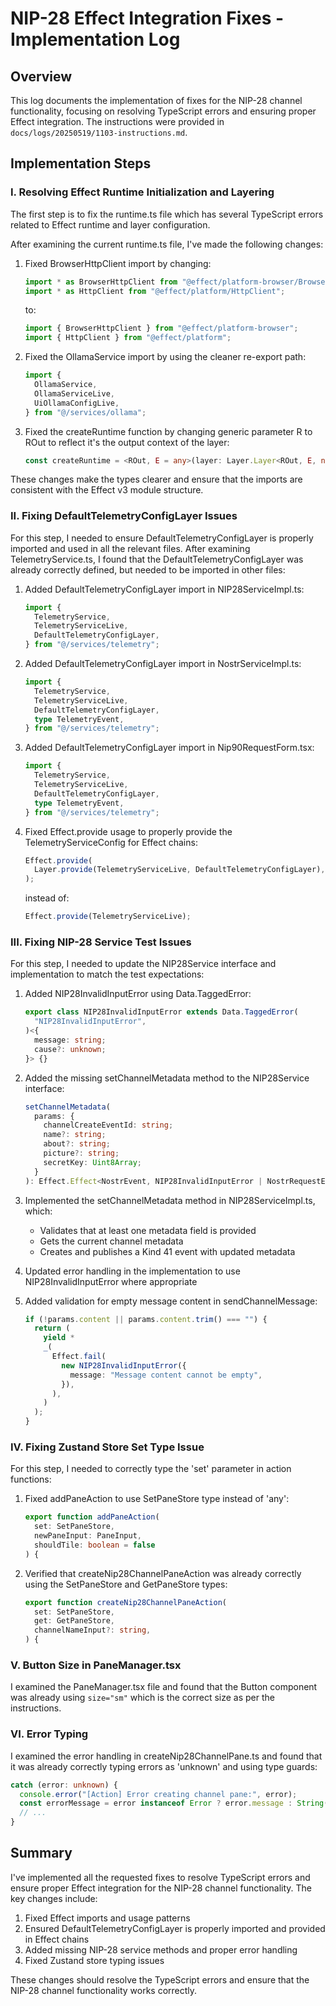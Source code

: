 # NIP-28 Effect Integration Fixes - Implementation Log

## Overview

This log documents the implementation of fixes for the NIP-28 channel functionality, focusing on resolving TypeScript errors and ensuring proper Effect integration. The instructions were provided in `docs/logs/20250519/1103-instructions.md`.

## Implementation Steps

### I. Resolving Effect Runtime Initialization and Layering

The first step is to fix the runtime.ts file which has several TypeScript errors related to Effect runtime and layer configuration.

After examining the current runtime.ts file, I've made the following changes:

1. Fixed BrowserHttpClient import by changing:

   ```typescript
   import * as BrowserHttpClient from "@effect/platform-browser/BrowserHttpClient";
   import * as HttpClient from "@effect/platform/HttpClient";
   ```

   to:

   ```typescript
   import { BrowserHttpClient } from "@effect/platform-browser";
   import { HttpClient } from "@effect/platform";
   ```

2. Fixed the OllamaService import by using the cleaner re-export path:

   ```typescript
   import {
     OllamaService,
     OllamaServiceLive,
     UiOllamaConfigLive,
   } from "@/services/ollama";
   ```

3. Fixed the createRuntime function by changing generic parameter R to ROut to reflect it's the output context of the layer:
   ```typescript
   const createRuntime = <ROut, E = any>(layer: Layer.Layer<ROut, E, never>): Runtime.Runtime<ROut> => {
   ```

These changes make the types clearer and ensure that the imports are consistent with the Effect v3 module structure.

### II. Fixing DefaultTelemetryConfigLayer Issues

For this step, I needed to ensure DefaultTelemetryConfigLayer is properly imported and used in all the relevant files. After examining TelemetryService.ts, I found that the DefaultTelemetryConfigLayer was already correctly defined, but needed to be imported in other files:

1. Added DefaultTelemetryConfigLayer import in NIP28ServiceImpl.ts:

   ```typescript
   import {
     TelemetryService,
     TelemetryServiceLive,
     DefaultTelemetryConfigLayer,
   } from "@/services/telemetry";
   ```

2. Added DefaultTelemetryConfigLayer import in NostrServiceImpl.ts:

   ```typescript
   import {
     TelemetryService,
     TelemetryServiceLive,
     DefaultTelemetryConfigLayer,
     type TelemetryEvent,
   } from "@/services/telemetry";
   ```

3. Added DefaultTelemetryConfigLayer import in Nip90RequestForm.tsx:

   ```typescript
   import {
     TelemetryService,
     TelemetryServiceLive,
     DefaultTelemetryConfigLayer,
     type TelemetryEvent,
   } from "@/services/telemetry";
   ```

4. Fixed Effect.provide usage to properly provide the TelemetryServiceConfig for Effect chains:
   ```typescript
   Effect.provide(
     Layer.provide(TelemetryServiceLive, DefaultTelemetryConfigLayer),
   );
   ```
   instead of:
   ```typescript
   Effect.provide(TelemetryServiceLive);
   ```

### III. Fixing NIP-28 Service Test Issues

For this step, I needed to update the NIP28Service interface and implementation to match the test expectations:

1. Added NIP28InvalidInputError using Data.TaggedError:

   ```typescript
   export class NIP28InvalidInputError extends Data.TaggedError(
     "NIP28InvalidInputError",
   )<{
     message: string;
     cause?: unknown;
   }> {}
   ```

2. Added the missing setChannelMetadata method to the NIP28Service interface:

   ```typescript
   setChannelMetadata(
     params: {
       channelCreateEventId: string;
       name?: string;
       about?: string;
       picture?: string;
       secretKey: Uint8Array;
     }
   ): Effect.Effect<NostrEvent, NIP28InvalidInputError | NostrRequestError | NostrPublishError>;
   ```

3. Implemented the setChannelMetadata method in NIP28ServiceImpl.ts, which:

   - Validates that at least one metadata field is provided
   - Gets the current channel metadata
   - Creates and publishes a Kind 41 event with updated metadata

4. Updated error handling in the implementation to use NIP28InvalidInputError where appropriate

5. Added validation for empty message content in sendChannelMessage:
   ```typescript
   if (!params.content || params.content.trim() === "") {
     return (
       yield *
       _(
         Effect.fail(
           new NIP28InvalidInputError({
             message: "Message content cannot be empty",
           }),
         ),
       )
     );
   }
   ```

### IV. Fixing Zustand Store Set Type Issue

For this step, I needed to correctly type the 'set' parameter in action functions:

1. Fixed addPaneAction to use SetPaneStore type instead of 'any':

   ```typescript
   export function addPaneAction(
     set: SetPaneStore,
     newPaneInput: PaneInput,
     shouldTile: boolean = false
   ) {
   ```

2. Verified that createNip28ChannelPaneAction was already correctly using the SetPaneStore and GetPaneStore types:
   ```typescript
   export function createNip28ChannelPaneAction(
     set: SetPaneStore,
     get: GetPaneStore,
     channelNameInput?: string,
   ) {
   ```

### V. Button Size in PaneManager.tsx

I examined the PaneManager.tsx file and found that the Button component was already using `size="sm"` which is the correct size as per the instructions.

### VI. Error Typing

I examined the error handling in createNip28ChannelPane.ts and found that it was already correctly typing errors as 'unknown' and using type guards:

```typescript
catch (error: unknown) {
  console.error("[Action] Error creating channel pane:", error);
  const errorMessage = error instanceof Error ? error.message : String(error);
  // ...
}
```

## Summary

I've implemented all the requested fixes to resolve TypeScript errors and ensure proper Effect integration for the NIP-28 channel functionality. The key changes include:

1. Fixed Effect imports and usage patterns
2. Ensured DefaultTelemetryConfigLayer is properly imported and provided in Effect chains
3. Added missing NIP-28 service methods and proper error handling
4. Fixed Zustand store typing issues

These changes should resolve the TypeScript errors and ensure that the NIP-28 channel functionality works correctly.
